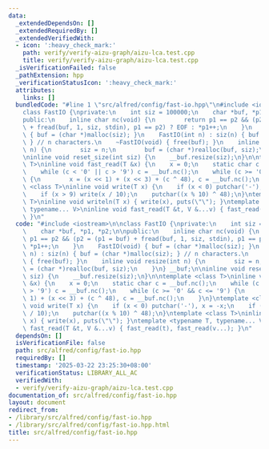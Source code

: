```yaml
---
data:
  _extendedDependsOn: []
  _extendedRequiredBy: []
  _extendedVerifiedWith:
  - icon: ':heavy_check_mark:'
    path: verify/verify-aizu-graph/aizu-lca.test.cpp
    title: verify/verify-aizu-graph/aizu-lca.test.cpp
  _isVerificationFailed: false
  _pathExtension: hpp
  _verificationStatusIcon: ':heavy_check_mark:'
  attributes:
    links: []
  bundledCode: "#line 1 \"src/alfred/config/fast-io.hpp\"\n#include <iostream>\n\n\
    class FastIO {\nprivate:\n    int siz = 100000;\n    char *buf, *p1, *p2;\n\n\
    public:\n    inline char nc(void) {\n        return p1 == p2 && (p2 = (p1 = buf)\
    \ + fread(buf, 1, siz, stdin), p1 == p2) ? EOF : *p1++;\n    }\n    FastIO(void)\
    \ { buf = (char *)malloc(siz); }\n    FastIO(int n) : siz(n) { buf = (char *)malloc(siz);\
    \ } // n characters.\n    ~FastIO(void) { free(buf); }\n    inline void resize(int\
    \ n) {\n        siz = n;\n        buf = (char *)realloc(buf, siz);\n    }\n} __buf;\n\
    \ninline void reset_size(int siz) {\n    __buf.resize(siz);\n}\n\ntemplate <class\
    \ T>\ninline void fast_read(T &x) {\n    x = 0;\n    static char c = __buf.nc();\n\
    \    while (c < '0' || c > '9') c = __buf.nc();\n    while (c >= '0' && c <= '9')\
    \ {\n        x = (x << 1) + (x << 3) + (c ^ 48), c = __buf.nc();\n    }\n}\ntemplate\
    \ <class T>\ninline void write(T x) {\n    if (x < 0) putchar('-'), x = -x;\n\
    \    if (x > 9) write(x / 10);\n    putchar((x % 10) ^ 48);\n}\ntemplate <class\
    \ T>\ninline void writeln(T x) { write(x), puts(\"\"); }\ntemplate <typename T,\
    \ typename... V>\ninline void fast_read(T &t, V &...v) { fast_read(t), fast_read(v...);\
    \ }\n"
  code: "#include <iostream>\n\nclass FastIO {\nprivate:\n    int siz = 100000;\n\
    \    char *buf, *p1, *p2;\n\npublic:\n    inline char nc(void) {\n        return\
    \ p1 == p2 && (p2 = (p1 = buf) + fread(buf, 1, siz, stdin), p1 == p2) ? EOF :\
    \ *p1++;\n    }\n    FastIO(void) { buf = (char *)malloc(siz); }\n    FastIO(int\
    \ n) : siz(n) { buf = (char *)malloc(siz); } // n characters.\n    ~FastIO(void)\
    \ { free(buf); }\n    inline void resize(int n) {\n        siz = n;\n        buf\
    \ = (char *)realloc(buf, siz);\n    }\n} __buf;\n\ninline void reset_size(int\
    \ siz) {\n    __buf.resize(siz);\n}\n\ntemplate <class T>\ninline void fast_read(T\
    \ &x) {\n    x = 0;\n    static char c = __buf.nc();\n    while (c < '0' || c\
    \ > '9') c = __buf.nc();\n    while (c >= '0' && c <= '9') {\n        x = (x <<\
    \ 1) + (x << 3) + (c ^ 48), c = __buf.nc();\n    }\n}\ntemplate <class T>\ninline\
    \ void write(T x) {\n    if (x < 0) putchar('-'), x = -x;\n    if (x > 9) write(x\
    \ / 10);\n    putchar((x % 10) ^ 48);\n}\ntemplate <class T>\ninline void writeln(T\
    \ x) { write(x), puts(\"\"); }\ntemplate <typename T, typename... V>\ninline void\
    \ fast_read(T &t, V &...v) { fast_read(t), fast_read(v...); }\n"
  dependsOn: []
  isVerificationFile: false
  path: src/alfred/config/fast-io.hpp
  requiredBy: []
  timestamp: '2025-03-22 23:25:30+08:00'
  verificationStatus: LIBRARY_ALL_AC
  verifiedWith:
  - verify/verify-aizu-graph/aizu-lca.test.cpp
documentation_of: src/alfred/config/fast-io.hpp
layout: document
redirect_from:
- /library/src/alfred/config/fast-io.hpp
- /library/src/alfred/config/fast-io.hpp.html
title: src/alfred/config/fast-io.hpp
---
```

